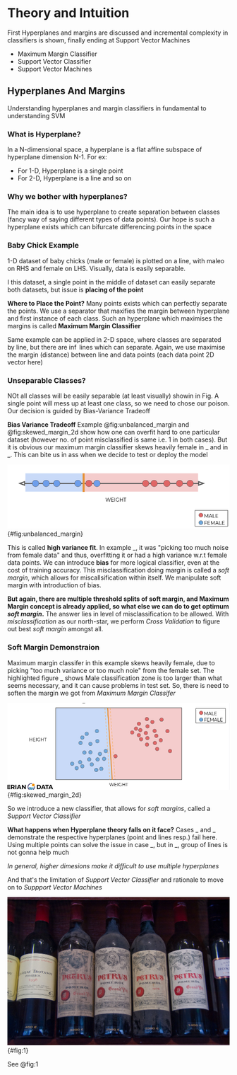 # Theory and Intuition
First Hyperplanes and margins are discussed and incremental complexity in classifiers is shown, finally ending at Support Vector Machines

* Maximum Margin Classifier
* Support Vector Classifier 
* Support Vector Machines

## Hyperplanes And Margins
Understanding hyperplanes and margin classifiers in fundamental to understanding SVM

### What is Hyperplane?
In a N-dimensional space, a hyperplane is a flat affine subspace of hyperplane dimension N-1. For ex:
* For 1-D, Hyperplane is a single point
* For 2-D, Hyperplane is a line and so on

### Why we bother with hyperplanes?
The main idea is to use hyperplane to create separation between classes (fancy way of saying different types of data points). Our hope is such a hyperplane exists which can bifurcate differencing points in the space

### Baby Chick Example
1-D dataset of baby chicks (male or female) is plotted on a line, with maleo on RHS and female on LHS. Visually, data is easily separable.

I this dataset, a single point in the middle of dataset can easily separate both datasets, but issue is **placing of the point**

**Where to Place the Point?**
Many points exists which can perfectly separate the points. We use a separator that maxifies the margin between hyperplane and first instance of each class. Such an hyperplane which maximises the margins is called __Maximum Margin Classifier__

Same example can be applied in 2-D space, where classes are separated by line, but there are $\inf$ lines which can separate. Again, we use maximise the margin (distance) between line and data points (each data point 2D vector here)

### Unseparable Classes?
NOt all classes will be easily separable (at least visually) showin in Fig. A single point will mess up at least one class, so we need to chose our poison. Our decision is guided by Bias-Variance Tradeoff

**Bias Variance Tradeoff**
Example @fig:unbalanced_margin and @fig:skewed_margin_2d show how one can overfit hard to one particular dataset (however no. of point misclassified is same i.e. 1 in both cases). But it is obvious our maximum margin classifier skews heavily female in _ and in _. This can bite us in ass when we decide to test or deploy the model

![Variance Fit to Unbalanced Data \label{unbalanced_margin}](img\soft-margin=classifer1.PNG){#fig:unbalanced_margin}

This is called **high variance fit**. In example _, it was "picking too much noise from female data" and thus, overfitting it or had a high variance w.r.t female data points. We can introduce **bias** for more logical classifier, even at the cost of training accuracy. This misclassification doing margin is called a *_soft margin_*, which allows for miscallsification within itself. We manipulate soft margin with introduction of bias. 

**But again, there are multiple threshold splits of soft margin, and **Maximum Margin** concept is already applied, so what else we can do to get optimum *soft margin*.**
The answer lies in level of misclassification to be allowed. With *misclassification* as our north-star, we perform *Cross Validation* to figure out best *soft margin* amongst all.

### Soft Margin Demonstraion
Maximum margin classifer in this example skews heavily female, due to picking "too much variance or too much noie" from the female set. The highlighted figure _ shows Male classification zone is too larger than what seems necessary, and it can cause problems in test set. So, there is need to soften the margin we got from *Maximum Margin Classifer*

![Skewed Max. Margin Classifier 2D](img\skewed-soft-margin-2d.png){#fig:skewed_margin_2d}

So we introduce a new classifier, that allows for *soft margins*, called a *Support Vector Classifier*

**What happens when Hyperplane theory falls on it face?**
Cases _ and _ demonstrate the respective hyperplanes (point and lines resp.) fail here. Using multiple points can solve the issue in case _, but in _, group of lines is not gonna help much

*In general, higher dimesions make it difficult to use multiple hyperplanes*

And that's the limitation of *Support Vector Classifier* and rationale to move on to *Suppport Vector Machines*

![This is caption ](wine.jpg){#fig:1}

See @fig:1

